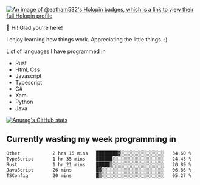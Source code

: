 [![An image of @eatham532's Holopin badges, which is a link to view their full Holopin profile](https://holopin.me/eatham532)](https://holopin.io/@eatham532)


👋 Hi! Glad you're here!

I enjoy learning how things work. Appreciating the little things. :)


List of languages I have programmed in
- Rust
- Html, Css
- Javascript
- Typescript
- C#
- Xaml
- Python
- Java

[![Anurag's GitHub stats](https://github-readme-stats.vercel.app/api?username=Eatham532&theme=dark)](https://github.com/anuraghazra/github-readme-stats)


## Currently wasting my week programming in
<!--START_SECTION:waka-->

```txt
Other            2 hrs 15 mins   ████████▓░░░░░░░░░░░░░░░░   34.60 %
TypeScript       1 hr 35 mins    ██████░░░░░░░░░░░░░░░░░░░   24.45 %
Rust             1 hr 21 mins    █████▒░░░░░░░░░░░░░░░░░░░   20.89 %
JavaScript       26 mins         █▓░░░░░░░░░░░░░░░░░░░░░░░   06.86 %
TSConfig         20 mins         █▒░░░░░░░░░░░░░░░░░░░░░░░   05.27 %
```

<!--END_SECTION:waka-->

